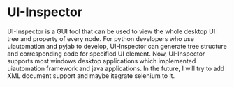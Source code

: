# UI-Inspector

UI-Inspector is a GUI tool that can be used to view the whole desktop UI tree and property of every node.
For python developers who use uiautomation and pyjab to develop, UI-Inspector can generate tree structure and corresponding code for specified UI element.
Now, UI-Inspector supports most windows desktop applications which implemented uiautomation framework and java applications. In the future, I will try to add XML document support and maybe itegrate selenium to it.


